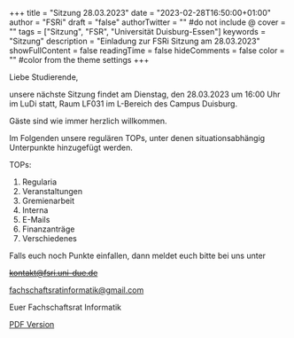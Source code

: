 +++ 
title = "Sitzung 28.03.2023" 
date = "2023-02-28T16:50:00+01:00" 
author = "FSRi" 
draft = "false" 
authorTwitter = "" #do not include @ cover = "" 
tags = ["Sitzung", "FSR", "Universität Duisburg-Essen"] 
keywords = "Sitzung" 
description = "Einladung zur FSRi Sitzung am 28.03.2023" 
showFullContent = false 
readingTime = false 
hideComments = false 
color = "" #color from the theme settings +++

Liebe Studierende,

unsere nächste Sitzung findet am Dienstag, den 28.03.2023 um 16:00 Uhr im LuDi statt,
Raum LF031 im L-Bereich des Campus Duisburg.

Gäste sind wie immer herzlich willkommen.

Im Folgenden unsere regulären TOPs, unter denen situationsabhängig Unterpunkte
hinzugefügt werden.

TOPs:

1. Regularia
2. Veranstaltungen
3. Gremienarbeit
4. Interna
5. E-Mails
6. Finanzanträge
7. Verschiedenes

Falls euch noch Punkte einfallen, dann meldet euch bitte bei uns unter

~~kontakt@fsri.uni-due.de~~  

fachschaftsratinformatik@gmail.com

Euer Fachschaftsrat Informatik

[PDF Version](/einladung_2023_03_28.pdf)
